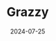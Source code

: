 ---  
layout: startup_page  
title: "Grazzy"  
id: "grazzy.com"  
permalink: "/grazzygrazzy.com07252024/"  
website: "https://www.grazzy.com"  
funding_round: "Seed"  
funding_amount: "$4M"  
investors: "AZ-VC, In Revenue Capital, Iron Skillet Partners, Tuesday Capital, Next Coast Ventures"  
about: "Grazzy is a digital payments platform providing same-day pay, banking, and tipping solutions for hospitality and service businesses. It aims to improve financial wellness for frontline workers while reducing recruitment and retention costs for businesses through efficient payment solutions and modern tipping options. The platform offers scalability and flexibility for businesses of all sizes."  
markets: "Fintech, Payments, Financial Services"  
hq: "Austin, Texas, United States"  
founded_year: ""  
linkedin: "https://www.linkedin.com/company/grazzy"  
twitter: ""  
instagram: ""  
facebook: ""  
crunchbase: "https://www.crunchbase.com/organization/grazzy"  
pitchbook: "https://pitchbook.com/profiles/company/496450-81"  

date_display: "25-Jul-2024"  
date: "2024-07-25"

# SEO Optimization  
meta_title: "Grazzy - Seed Funding ($4M)"  
meta_description: "Grazzy, Grazzy is a digital payments platform providing same-day pay, banking, and tipping solutions for hospitality and service businesses. It aims to improv..."  
meta_keywords: "Grazzy, Fintech, Payments, Financial Services, Seed funding"  
canonical_url: "https://startup.projectstartups.com/grazzygrazzy.com07252024/"  
---